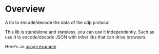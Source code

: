 # Overview

A lib to encode/decode the data of the cdp protocol.

This lib is standalone and stateless, you can use it independently. Such as use it to encode/decode JSON with other libs that can drive browsers.

Here's an [usage example](https://github.com/TommyLeng/go-rod/blob/9e847f3bab313a1d233c0c868fe5125e2e70de70/examples_test.go#L370-L393).
